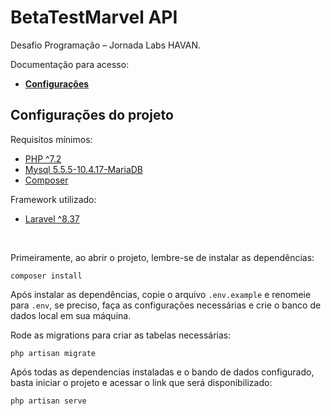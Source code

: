 # BetaTestMarvel API

Desafio Programação – Jornada Labs HAVAN.

Documentação para acesso:
* [**Configurações**](#configs)

<a id="configs"></a>

## Configurações do projeto
Requisitos mínimos:
- [PHP ^7.2](https://www.php.net)
- [Mysql 5.5.5-10.4.17-MariaDB](https://www.mysql.com)
- [Composer](https://getcomposer.org)

Framework utilizado:
- [Laravel ^8.37](https://laravel.com/docs/8.x)
<br>


Primeiramente, ao abrir o projeto, lembre-se de instalar as dependências:
```
composer install
```

Após instalar as dependências, copie o arquivo `.env.example` e renomeie para `.env`, se preciso, faça as configurações necessárias e crie o banco de dados local em sua máquina.

Rode as migrations para criar as tabelas necessárias:
```
php artisan migrate
```

Após todas as dependencias instaladas e o bando de dados configurado, basta iniciar o projeto e acessar o link que será disponibilizado:
```
php artisan serve
```